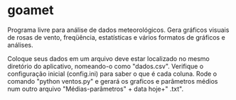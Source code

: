 # goamet
Programa livre para análise de dados meteorológicos. Gera gráficos visuais de rosas de vento, freqüência, estatísticas e vários formatos de gráficos e análises. 

Coloque seus dados em um arquivo deve estar localizado no mesmo diretório do aplicativo, nomeando-o como "dados.csv".
Verifique o configuração inicial (config.ini) para saber o que é cada coluna.
Rode o comando "python ventos.py" e gerará os graficos e parâmetros médios num outro arquivo "Médias-parâmetros" + data hoje+" .txt".
